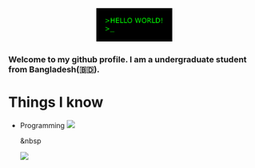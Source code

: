 <div align = "center" >
  <img alt="GIF" width='30%' src="https://github.com/Mrrobi/Mrrobi/blob/master/img/hello.gif" />
</div>

### Welcome to my github profile. I am a undergraduate student from  Bangladesh(:bangladesh:).

# Things I know
* Programming <img src="https://img.icons8.com/color/48/000000/c-programming.png"/> <p> &nbsp </p> <img src="https://img.icons8.com/color/48/000000/c-plus-plus-logo.png"/>
